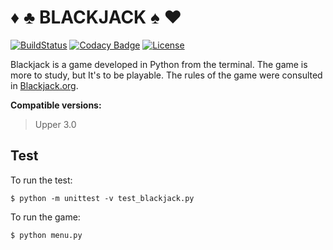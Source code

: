 ♦ ♣ BLACKJACK ♠ ♥
=================

[![BuildStatus](https://travis-ci.org/Bhyan/blackjack.svg?branch=master)](https://travis-ci.org/Bhyan/blackjack) 
[![Codacy Badge](https://api.codacy.com/project/badge/Grade/63cea6dddf0249f299551f835935961a)](https://www.codacy.com/app/bhyanbrito-github/blackjack?utm_source=github.com&utm_medium=referral&utm_content=Bhyan/blackjack&utm_campaign=badger) 
[![License](https://img.shields.io/badge/license-MIT-blue.svg)](https://github.com/Bhyan/blackjack/blob/master/LICENSE)


Blackjack is a game developed in Python from the terminal. The game is more to study, but It's to be playable.
The rules of the game were consulted in [Blackjack.org](http://www.blackjack.org/blackjack-rules/).

**Compatible versions:**
  > Upper 3.0

Test
----

To run the test:
```
$ python -m unittest -v test_blackjack.py
```
To run the game:
```
$ python menu.py
```
